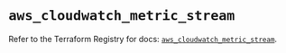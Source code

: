 # `aws_cloudwatch_metric_stream`

Refer to the Terraform Registry for docs: [`aws_cloudwatch_metric_stream`](https://registry.terraform.io/providers/hashicorp/aws/5.72.0/docs/resources/cloudwatch_metric_stream).
